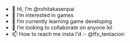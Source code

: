 - 👋 Hi, I’m @rohitakasenpai
- 👀 I’m interested in games
- 🌱 I’m currently learning game developing
- 💞️ I’m looking to collaborate on anyone lol
- 📫 How to reach me insta I'd :- @tfx_tentacion

<!---
rohitakasenpai/rohitakasenpai is a ✨ special ✨ repository because its `README.md` (this file) appears on your GitHub profile.
You can click the Preview link to take a look at your changes.
--->
